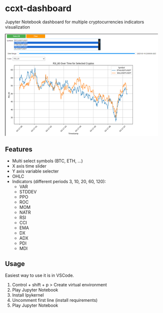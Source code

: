 # ccxt-dashboard

Jupyter Notebook dashboard for multiple cryptocurrencies indicators visualization

![Dashboard image](dashboard.png "Dashboard")

## Features

- Multi select symbols (BTC, ETH, ...)
- X axis time slider 
- Y axis variable selecter
- OHLC
- Indicators (different periods 3, 10, 20, 60, 120):
    - VAR
    - STDDEV
    - PPO
    - ROC
    - MOM
    - NATR
    - RSI
    - CCI
    - EMA
    - DX
    - ADX
    - PDI
    - MDI
 
## Usage

 Easiest way to use it is in VSCode.
 
 1. Control + shift + p > Create virtual environment
 2. Play Jupyter Notebook
 3. Install Ipykernel
 4. Uncomment first line (install requirements)
 5. Play Jupyter Notebook
